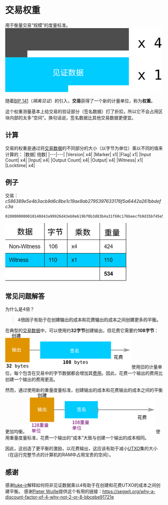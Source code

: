 # 交易权重
用于衡量交易“规模”的度量标准。
![Weight-1.png](img/Weight-1%20(1).png)

随着[BIP 141](https://github.com/bitcoin/bips/blob/master/bip-0141.mediawiki#transaction-size-calculations)（*隔离见证*）的引入，**交易**获得了一个新的计量单位，称为**权重**。

这个权重测量基本上给交易的验证部分（签名数据）打了折扣，所以它不会占用区块内部的太多“空间”。换句话说，签名数据比其他交易数据更便宜。

## 计算
交易的权重是通过将[交易数据](../Transaction%20Data/Transaction%20Data.md)的不同部分的大小（以字节为单位）乘以不同的值来计算的：
|数据|	倍数|
|---|---|
|Version|	x4|
|Marker|	x1|
|Flag|	x1|
|Input Count|	x4|
|Input|	x4|
|Output Count|	x4|
|Output|	x4|
|Witness|	x1|
|Locktime|	x4|

## 例子
交易：*c586389e5e4b3acb9d6c8be1c19ae8ab2795397633176f5a6442a261bbdefc3a*
```
0200000000010140d43a99926d43eb0e619bf0b3d83b4a31f60c176beecfb9d35bf45e54d0f7420100000017160014a4b4ca48de0b3fffc15404a1acdc8dbaae226955ffffffff0100e1f5050000000017a9144a1154d50b03292b3024370901711946cb7cccc387024830450221008604ef8f6d8afa892dee0f31259b6ce02dd70c545cfcfed8148179971876c54a022076d771d6e91bed212783c9b06e0de600fab2d518fad6f15a2b191d7fbd262a3e0121039d25ab79f41f75ceaf882411fd41fa670a4c672c23ffaf0e361a969cde0692e800000000
```
![Weight-4.png](img/Weight-4.png)

## 常见问题解答
为什么是4倍？

>**4倍因子有助于在创建输出的成本和花费输出的成本之间创建更多的平衡。**

在典型的[交易数据](../Transaction%20Data/Transaction%20Data.md)中，可以使用约**32字节**创建输出，但花费它需要约**108字节**：
![Weight-2.png](img/Weight-2%20(1).png)
使用旧的计量单位，每个包含在交易中的字节数据都会增加其[费用](../Fees/Fees.md)。因此，花费一个输出的费用比创建一个输出的费用更高。

然而，通过使用新的重量度量标准，创建输出的成本和花费输出的成本之间的平衡更加均衡。
![Weight-3.png](img/Weight-3%20(1).png)
使用重量度量标准，花费一个输出的“成本”大致与创建一个输出的成本相同。

因此，这创造了更平衡的激励，以花费输出，这应该有助于减小[UTXO](../UTXO/UTXO.md)集的大小（在运行完整节点的计算机的RAM中占用宝贵的空间）。

## 感谢

感谢[luke-jr](https://github.com/luke-jr)解释如何将非见证数据乘以4有助于在创建和花费UTXO的成本之间创建平衡。
感谢[Pieter Wuille](https://twitter.com/pwuille)提供这个有用的链接：https://segwit.org/why-a-discount-factor-of-4-why-not-2-or-8-bbcebe91721e